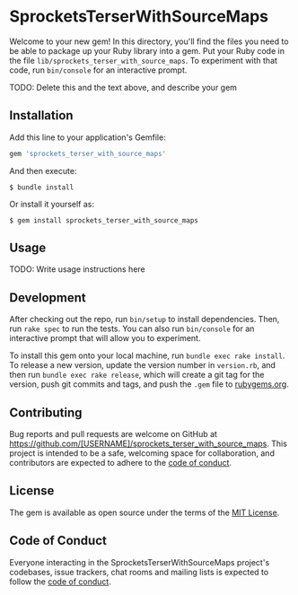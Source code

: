 # SprocketsTerserWithSourceMaps

Welcome to your new gem! In this directory, you'll find the files you need to be able to package up your Ruby library into a gem. Put your Ruby code in the file `lib/sprockets_terser_with_source_maps`. To experiment with that code, run `bin/console` for an interactive prompt.

TODO: Delete this and the text above, and describe your gem

## Installation

Add this line to your application's Gemfile:

```ruby
gem 'sprockets_terser_with_source_maps'
```

And then execute:

    $ bundle install

Or install it yourself as:

    $ gem install sprockets_terser_with_source_maps

## Usage

TODO: Write usage instructions here

## Development

After checking out the repo, run `bin/setup` to install dependencies. Then, run `rake spec` to run the tests. You can also run `bin/console` for an interactive prompt that will allow you to experiment.

To install this gem onto your local machine, run `bundle exec rake install`. To release a new version, update the version number in `version.rb`, and then run `bundle exec rake release`, which will create a git tag for the version, push git commits and tags, and push the `.gem` file to [rubygems.org](https://rubygems.org).

## Contributing

Bug reports and pull requests are welcome on GitHub at https://github.com/[USERNAME]/sprockets_terser_with_source_maps. This project is intended to be a safe, welcoming space for collaboration, and contributors are expected to adhere to the [code of conduct](https://github.com/[USERNAME]/sprockets_terser_with_source_maps/blob/master/CODE_OF_CONDUCT.md).


## License

The gem is available as open source under the terms of the [MIT License](https://opensource.org/licenses/MIT).

## Code of Conduct

Everyone interacting in the SprocketsTerserWithSourceMaps project's codebases, issue trackers, chat rooms and mailing lists is expected to follow the [code of conduct](https://github.com/[USERNAME]/sprockets_terser_with_source_maps/blob/master/CODE_OF_CONDUCT.md).
